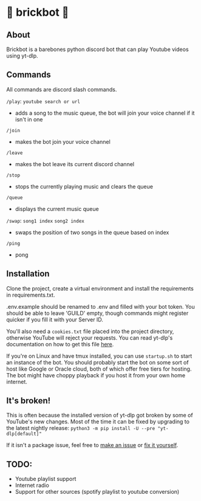 # 🧱 brickbot 🧱

## About
Brickbot is a barebones python discord bot that can play Youtube videos using yt-dlp.

## Commands
All commands are discord slash commands.

```/play```: ```youtube search or url```
- adds a song to the music queue, the bot will join your voice channel if it isn't in one

```/join```
- makes the bot join your voice channel

```/leave```
- makes the bot leave its current discord channel

```/stop```
- stops the currently playing music and clears the queue

```/queue```
- displays the current music queue

```/swap```: ```song1 index``` ```song2 index```
- swaps the position of two songs in the queue based on index

```/ping```
- pong

## Installation

Clone the project, create a virtual environment and install the requirements in requirements.txt.

.env.example should be renamed to .env and filled with your bot token. You should be able to leave 'GUILD' empty, though commands might register quicker if you fill it with your Server ID.

You'll also need a ```cookies.txt``` file placed into the project directory, otherwise YouTube will reject your requests. You can read yt-dlp's documentation on how to get this file [here](https://github.com/yt-dlp/yt-dlp/wiki/FAQ#how-do-i-pass-cookies-to-yt-dlp).

If you're on Linux and have tmux installed, you can use ```startup.sh``` to start an instance of the bot. You should probably start the bot on some sort of host like Google or Oracle cloud, both of which offer free tiers for hosting. The bot might have choppy playback if you host it from your own home internet.

## It's broken!

This is often because the installed version of yt-dlp got broken by some of YouTube's new changes. Most of the time it can be fixed by upgrading to the latest nightly release:
```python3 -m pip install -U --pre "yt-dlp[default]"```

If it isn't a package issue, feel free to [make an issue](https://github.com/jsloan3/brickbot/issues) or [fix it yourself](https://github.com/jsloan3/brickbot/pulls).

## TODO:
- Youtube playlist support
- Internet radio
- Support for other sources (spotify playlist to youtube conversion)